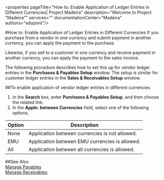 <properties
                pageTitle="How to: Enable Application of Ledger Entries in Different Currencies| Project Madeira" 
                description="Welcome to Project "Madeira"" 
                services="" 
                documentationCenter="Madeira"
                authors="edupont"/>
                
#How to: Enable Application of Ledger Entries in Different Currencies
If you purchase from a vendor in one currency and submit payment in another currency, you can apply the payment to the purchase.

Likewise, if you sell to a customer in one currency and receive payment in another currency, you can apply the payment to the sales invoice.

The following procedure describes how to set this up for vendor ledger entries in the **Purchases & Payables Setup** window. The setup is similar for customer ledger entries in the **Sales & Receivables Setup** window.

##To enable application of vendor ledger entries in different currencies
1. In the **Search** box, enter **Purchases & Payables Setup**, and then choose the related link.
2. In the **Appln. between Currencies** field, select one of the following options.

|Option|Description|
|--|---|
|None|Application between currencies is not allowed.|
|EMU|Application between EMU currencies is allowed.|
|All|Application between all currencies is allowed.

##See Also  
[Manage Payables](payables-manage-payables.md)  
[Manage Receivables](receivables-manage-receivables.md)